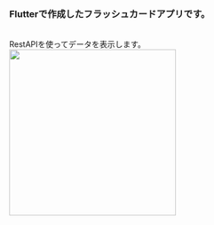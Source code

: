 <h3>Flutterで作成したフラッシュカードアプリです。</h3></br>
RestAPIを使ってデータを表示します。</br>
<img src="https://user-images.githubusercontent.com/106483026/205782411-8705a967-0974-45b4-a85a-abe137165468.jpg" alt="" height="300" />
</br>

